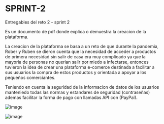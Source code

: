 # SPRINT-2
Entregables del reto 2 - sprint 2

Es un documento de pdf donde explica o demuestra la creacion de la plataforma.

La creacion de la plataforma se basa a un reto de que durante la pandemia, Rober y Ruben
se dieron cuenta que la necesidad de acceder a productos de primera necesidad sin salir de casa
era muy complicado ya que la mayoria de personas no querian salir por miedo a infectarse,
entonces tuvieron la idea de crear una plataforma e-comerce destinada a facilitar a sus usuarios 
la compra de estos productos y orientada a apoyar a los pequeños comerciantes.

Teniendo en cuenta la seguridad de la informacion de datos de los usuarios manteniedo todas las normas y 
estandares de seguridad (contraseñas) ademas facilitar la forma de pago con llamadas API con (PayPal).

![image](https://github.com/user-attachments/assets/c5bea6d5-84a7-4dba-bde6-96dc0d4255cc)


![image](https://github.com/user-attachments/assets/22ba44e4-02ff-4b7f-a72e-119ac4dff1cc)
